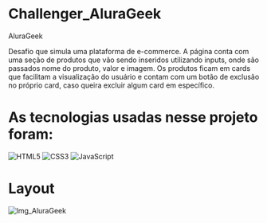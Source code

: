 # Challenger_AluraGeek

AluraGeek

Desafio que simula uma plataforma de e-commerce. A página conta com uma seção de produtos que vão sendo inseridos utilizando inputs, onde são passados nome do produto, valor e imagem. 
Os produtos ficam em cards que facilitam a visualização do usuário e contam com um botão de exclusão no próprio card, caso queira excluir algum card em específico. 

# As tecnologias usadas nesse projeto foram:

![HTML5](https://img.shields.io/badge/html5-%23E34F26.svg?style=for-the-badge&logo=html5&logoColor=white)
![CSS3](https://img.shields.io/badge/css3-%231572B6.svg?style=for-the-badge&logo=css3&logoColor=white)
![JavaScript](https://img.shields.io/badge/javascript-%23323330.svg?style=for-the-badge&logo=javascript&logoColor=%23F7DF1E)

# Layout

![Img_AluraGeek](https://github.com/MiqueasL/Challenger_AluraGeek/assets/114825728/ec796ccb-872a-453c-abf0-bb340888890d)
